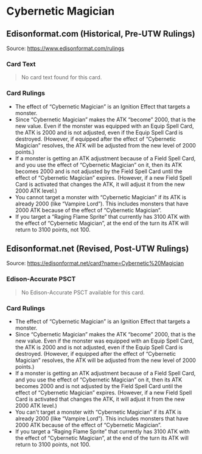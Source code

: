 # Cybernetic Magician

## Edisonformat.com (Historical, Pre-UTW Rulings)

Source: https://www.edisonformat.com/rulings

### Card Text

> No card text found for this card.

### Card Rulings

*   The effect of “Cybernetic Magician” is an Ignition Effect that targets a monster.
*   Since “Cybernetic Magician” makes the ATK “become” 2000, that is the new value. Even if the monster was equipped with an Equip Spell Card, the ATK is 2000 and is not adjusted, even if the Equip Spell Card is destroyed. (However, if equipped after the effect of “Cybernetic Magician” resolves, the ATK will be adjusted from the new level of 2000 points.)
*   If a monster is getting an ATK adjustment because of a Field Spell Card, and you use the effect of “Cybernetic Magician” on it, then its ATK becomes 2000 and is not adjusted by the Field Spell Card until the effect of “Cybernetic Magician” expires. (However, if a new Field Spell Card is activated that changes the ATK, it will adjust it from the new 2000 ATK level.)
*   You cannot target a monster with “Cybernetic Magician” if its ATK is already 2000 (like “Vampire Lord”). This includes monsters that have 2000 ATK because of the effect of “Cybernetic Magician”.
*   If you target a “Raging Flame Sprite” that currently has 3100 ATK with the effect of “Cybernetic Magician”, at the end of the turn its ATK will return to 3100 points, not 100.

## Edisonformat.net (Revised, Post-UTW Rulings)

Source: https://edisonformat.net/card?name=Cybernetic%20Magician

### Edison-Accurate PSCT

> No Edison-Accurate PSCT available for this card.

### Card Rulings

*   The effect of “Cybernetic Magician” is an Ignition Effect that targets a monster.
*   Since “Cybernetic Magician” makes the ATK “become” 2000, that is the new value. Even if the monster was equipped with an Equip Spell Card, the ATK is 2000 and is not adjusted, even if the Equip Spell Card is destroyed. (However, if equipped after the effect of “Cybernetic Magician” resolves, the ATK will be adjusted from the new level of 2000 points.)
*   If a monster is getting an ATK adjustment because of a Field Spell Card, and you use the effect of “Cybernetic Magician” on it, then its ATK becomes 2000 and is not adjusted by the Field Spell Card until the effect of “Cybernetic Magician” expires. (However, if a new Field Spell Card is activated that changes the ATK, it will adjust it from the new 2000 ATK level.)
*   You can't target a monster with “Cybernetic Magician” if its ATK is already 2000 (like “Vampire Lord”). This includes monsters that have 2000 ATK because of the effect of “Cybernetic Magician”.
*   If you target a “Raging Flame Sprite” that currently has 3100 ATK with the effect of “Cybernetic Magician”, at the end of the turn its ATK will return to 3100 points, not 100.
            